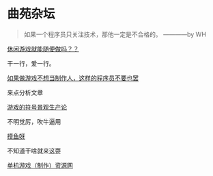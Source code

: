 # 曲苑杂坛

>如果一个程序员只关注技术，那他一定是不合格的。   ————by WH

[休闲游戏就能随便做吗？？](https://www.zhihu.com/question/394175154/answer/1219269843)

干一行，爱一行。

[如果做游戏不想当制作人，这样的程序员不要也罢](https://zhuanlan.zhihu.com/p/367100976)

来点分析文章

[游戏的符号景观生产论](https://zhuanlan.zhihu.com/p/466008858)

不明觉厉，吹牛逼用

[摸鱼呀](https://www.zhuayuya.com/)

不知道干啥就来这耍

[单机游戏（制作）资源网](https://itch.io/)
